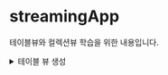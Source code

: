 # streamingApp
테이블뷰와 컬렉션뷰 학습을 위한 내용입니다.

<details>
<summary>테이블 뷰 생성</summary>
  
# 🎯주요 작업

- [x]  enum을 이용하여 각 섹션에 셀 나타내기!!

# 📚학습내용

제약조건에 항상 어려움이 겪었는데, 해보면서 제약조건에 조금 더 가까워졌다고 생각합니다.

enum을 이용해서 테이블 뷰의 섹션에 맞는 셀을 나타내는 것을 배우면서 이런 방법이 효율적이겠다고 생각을 하였습니다.

**preferredStatusBarStyle :** iOS앱에서 상태 바의 스타일을 지정하는 속성

**supportedInterfaceOrientations :** 앱이 지원하는 화면방향을 설정하는 메소드

# 🤔결과
<img width="413" alt="스크린샷 2024-05-02 오후 12 20 42" src="https://github.com/joho2022/streamingApp/assets/104732020/4ff737e4-e69c-49a8-8a94-d12aec86d135">
</div>
</details>
